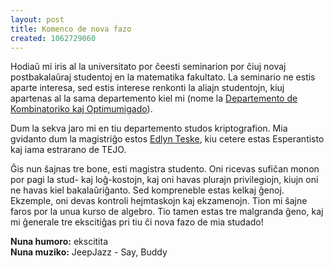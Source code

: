 ```yaml
---
layout: post
title: Komenco de nova fazo
created: 1062729060
---
```

Hodiaŭ mi iris al la universitato por ĉeesti seminarion por ĉiuj novaj postbakalaŭraj studentoj en la matematika fakultato.  La seminario ne estis aparte interesa, sed estis interese renkonti la aliajn studentojn, kiuj apartenas al la sama departemento kiel mi (nome la [Departemento de Kombinatoriko kaj Optimumigado](http://www.math.uwaterloo.ca/CandO_Dept/)).

Dum la sekva jaro mi en tiu departemento studos kriptografion.  Mia gvidanto dum la magistriĝo estos [Edlyn Teske](http://www.math.uwaterloo.ca/~eteske/), kiu cetere estas Esperantisto kaj iama estrarano de TEJO.

Ĝis nun ŝajnas tre bone, esti magistra studento.  Oni ricevas sufiĉan monon por pagi la stud- kaj loĝ-kostojn, kaj oni havas plurajn privilegiojn, kiujn oni ne havas kiel bakalaŭriĝanto.  Sed kompreneble estas kelkaj ĝenoj.  Ekzemple, oni devas kontroli hejmtaskojn kaj ekzamenojn.  Tion mi ŝajne faros por la unua kurso de algebro.  Tio tamen estas tre malgranda ĝeno, kaj mi ĝenerale tre ekscitiĝas pri tiu ĉi nova fazo de mia studado!

**Nuna humoro:** ekscitita  
**Nuna muziko:** JeepJazz - Say, Buddy
